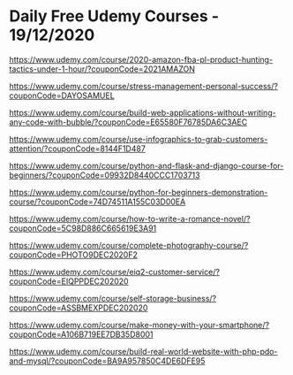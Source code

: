 # Daily Free Udemy Courses - 19/12/2020

https://www.udemy.com/course/2020-amazon-fba-pl-product-hunting-tactics-under-1-hour/?couponCode=2021AMAZON
https://www.udemy.com/course/stress-management-personal-success/?couponCode=DAYOSAMUEL
https://www.udemy.com/course/build-web-applications-without-writing-any-code-with-bubble/?couponCode=E65580F76785DA6C3AEC
https://www.udemy.com/course/use-infographics-to-grab-customers-attention/?couponCode=8144F1D487
https://www.udemy.com/course/python-and-flask-and-django-course-for-beginners/?couponCode=09932D8440CCC1703713
https://www.udemy.com/course/python-for-beginners-demonstration-course/?couponCode=74D74511A155C03D00EA
https://www.udemy.com/course/how-to-write-a-romance-novel/?couponCode=5C98D886C665619E3A91
https://www.udemy.com/course/complete-photography-course/?couponCode=PHOTO9DEC2020F2
https://www.udemy.com/course/eiq2-customer-service/?couponCode=EIQPPDEC202020
https://www.udemy.com/course/self-storage-business/?couponCode=ASSBMEXPDEC202020
https://www.udemy.com/course/make-money-with-your-smartphone/?couponCode=A106B719EE7DB35D8001
https://www.udemy.com/course/build-real-world-website-with-php-pdo-and-mysql/?couponCode=BA9A957850C4DE6DFE95
